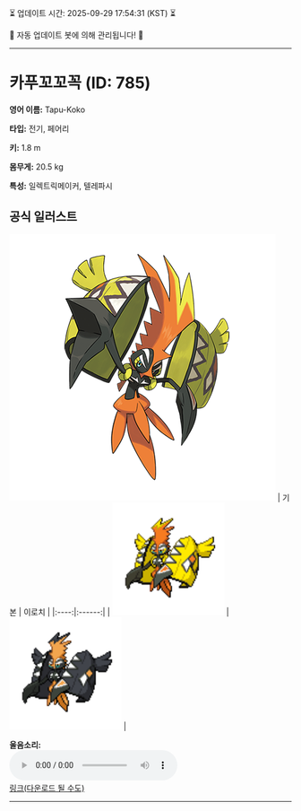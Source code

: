 
⏳ 업데이트 시간: 2025-09-29 17:54:31 (KST) ⏳

🤖 자동 업데이트 봇에 의해 관리됩니다! 🤖

---

# 카푸꼬꼬꼭 (ID: 785)
**영어 이름:** Tapu-Koko

**타입:** 전기, 페어리

**키:** 1.8 m

**몸무게:** 20.5 kg

**특성:** 일렉트릭메이커, 텔레파시

## 공식 일러스트
![](https://raw.githubusercontent.com/PokeAPI/sprites/master/sprites/pokemon/other/official-artwork/785.png)
| 기본 | 이로치 |
|:----:|:------:|
| <img src="https://raw.githubusercontent.com/PokeAPI/sprites/master/sprites/pokemon/785.png" width="200"> | <img src="https://raw.githubusercontent.com/PokeAPI/sprites/master/sprites/pokemon/shiny/785.png" width="200"> |

**울음소리:**<br><audio controls src="https://raw.githubusercontent.com/PokeAPI/cries/main/cries/pokemon/latest/785.ogg"></audio><br> [링크(다운로드 될 수도)](https://raw.githubusercontent.com/PokeAPI/cries/main/cries/pokemon/latest/785.ogg)


---
